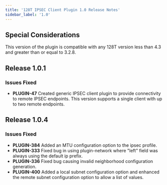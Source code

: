 ```yaml
---
title: '128T IPSEC Client Plugin 1.0 Release Notes'
sidebar_label: '1.0'
---
```


## Special Considerations
This version of the plugin is compatible with any 128T version less than 4.3 and greater than or equal to 3.2.8.

## Release 1.0.1

### Issues Fixed
- **PLUGIN-47** Created generic IPSEC client plugin to provide connectivity to remote IPSEC endpoints. This version supports a single client with up to two remote endpoints.


## Release 1.0.4

### Issues Fixed

- **PLUGIN-384** Added an MTU configuration option to the ipsec profile.
- **PLUGIN-333** Fixed bug in using plugin-network where "left" field was always using the default ip prefix.
- **PLUGIN-336** Fixed bug causing invalid neighborhood configuration generation.
- **PLUGIN-400** Added a local subnet configuration option and enhanced the remote subnet configuration option to allow a list of values.